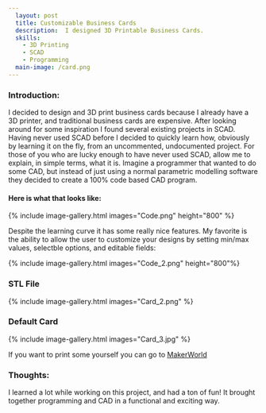 ```yaml
---
  layout: post
  title: Customizable Business Cards
  description:  I designed 3D Printable Business Cards.
  skills: 
    - 3D Printing
    - SCAD
    - Programming
  main-image: /card.png
---
```



### Introduction:   
   
I decided to design and 3D print business cards because I already have a 3D printer, and traditional business cards are expensive.
After looking around for some inspiration I found several existing projects in SCAD. Having never used SCAD before I decided to quickly learn how, obviously by learning it on the fly, from an uncommented, undocumented project.
For those of you who are lucky enough to have never used SCAD, allow me to explain, in simple terms, what it is. Imagine a programmer that wanted to do some CAD, but instead of just using a normal parametric modelling software they decided to create a 100% code based CAD program.

#### Here is what that looks like:
{% include image-gallery.html images="Code.png" height="800" %}

Despite the learning curve it has some really nice features. My favorite is the ability to allow the user to customize your designs by setting min/max values, selectble options, and editable fields:

{% include image-gallery.html images="Code_2.png" height="800"%}


### STL File
{% include image-gallery.html images="Card_2.png" %}  
### Default Card
{% include image-gallery.html images="Card_3.jpg" %}  

If you want to print some yourself you can go to [MakerWorld](https://makerworld.com/en/models/1101836-parametric-business-cards-customizable#profileId-1097200)

  
### Thoughts:
I learned a lot while working on this project, and had a ton of fun! It brought together programming and CAD in a functional and exciting way.
